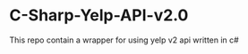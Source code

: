 C-Sharp-Yelp-API-v2.0
=====================

This repo contain a wrapper for using yelp v2 api written in c#
